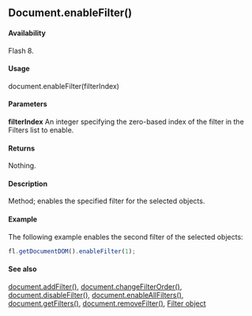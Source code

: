 ## Document.enableFilter()

#### Availability

Flash 8.

#### Usage

document.enableFilter(filterIndex)

#### Parameters

**filterIndex** An integer specifying the zero-based index of the filter in the Filters list to enable.

#### Returns

Nothing.

#### Description

Method; enables the specified filter for the selected objects.

#### Example

The following example enables the second filter of the selected objects:

```javascript
fl.getDocumentDOM().enableFilter(1);

```

#### See also

[document.addFilter()](../Document_object/documen3.md), [document.changeFilterOrder()](../Document_object/docume29.md), [document.disableFilter()](../Document_object/docume47.md), [document.enableAllFilters()](../Document_object/docume58.md), [document.getFilters()](../Document_object/docume79.md), [document.removeFilter()](../Document_object/docum270.md), [Filter object](../Filter_object/filter_summary.md)
